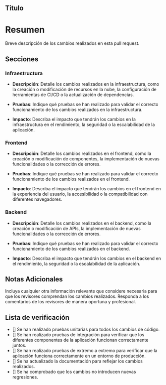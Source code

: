 ## Titulo

# Resumen

Breve descripción de los cambios realizados en esta pull request.

## Secciones

### Infraestructura

- **Descripción**: Detalle los cambios realizados en la infraestructura, como la creación o modificación de recursos en la nube, la configuración de herramientas de CI/CD o la actualización de dependencias.

- **Pruebas**: Indique qué pruebas se han realizado para validar el correcto funcionamiento de los cambios realizados en la infraestructura.

- **Impacto**: Describa el impacto que tendrán los cambios en la infraestructura en el rendimiento, la seguridad o la escalabilidad de la aplicación.

### Frontend

- **Descripción**: Detalle los cambios realizados en el frontend, como la creación o modificación de componentes, la implementación de nuevas funcionalidades o la corrección de errores.

- **Pruebas**: Indique qué pruebas se han realizado para validar el correcto funcionamiento de los cambios realizados en el frontend.

- **Impacto**: Describa el impacto que tendrán los cambios en el frontend en la experiencia del usuario, la accesibilidad o la compatibilidad con diferentes navegadores.

### Backend

- **Descripción**: Detalle los cambios realizados en el backend, como la creación o modificación de APIs, la implementación de nuevas funcionalidades o la corrección de errores.

- **Pruebas**: Indique qué pruebas se han realizado para validar el correcto funcionamiento de los cambios realizados en el backend.

- **Impacto**: Describa el impacto que tendrán los cambios en el backend en el rendimiento, la seguridad o la escalabilidad de la aplicación.

## Notas Adicionales

Incluya cualquier otra información relevante que considere necesaria para que los revisores comprendan los cambios realizados.
Responda a los comentarios de los revisores de manera oportuna y profesional.

## Lista de verificación

- [] Se han realizado pruebas unitarias para todos los cambios de código.
- [] Se han realizado pruebas de integración para verificar que los diferentes componentes de la aplicación funcionan correctamente juntos.
- [] Se han realizado pruebas de extremo a extremo para verificar que la aplicación funciona correctamente en un entorno de producción.
- [] Se ha actualizado la documentación para reflejar los cambios realizados.
- [] Se ha comprobado que los cambios no introducen nuevas regresiones.